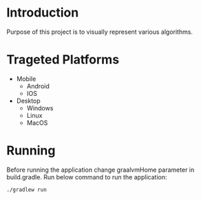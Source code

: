 # Introduction
Purpose of this project is to visually represent various algorithms.

# Trageted Platforms
- Mobile
  - Android
  - IOS
- Desktop
  - Windows
  - Linux
  - MacOS 

# Running
Before running the application change graalvmHome parameter in build.gradle.
Run below command to run the application:

```sh
./gradlew run
```
